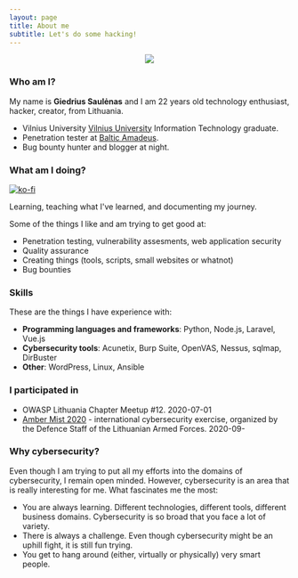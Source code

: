 ```yaml
---
layout: page
title: About me
subtitle: Let's do some hacking!
---
```

<center>
<a href="https://www.linkedin.com/in/giedrius-saul%C4%97nas-000554149/">
<img src="{{ 'assets/img/linkedin.png' | relative_url }}" />
</a>
</center>



### Who am I?


My name is **Giedrius Saulėnas** and I am 22 years old technology enthusiast, hacker, creator, from Lithuania.
- Vilnius University [Vilnius University](https://www.vu.lt/en/) Information Technology graduate.
- Penetration tester at [Baltic Amadeus](https://ba.lt/en/).
- Bug bounty hunter and blogger at night.

### What am I doing?
[![ko-fi](https://www.ko-fi.com/img/githubbutton_sm.svg)](https://ko-fi.com/A0A51YT1E)

Learning, teaching what I've learned, and documenting my journey.

Some of the things I like and am trying to get good at:
- Penetration testing, vulnerability assesments, web application security
- Quality assurance
- Creating things (tools, scripts, small websites or whatnot)
- Bug bounties


### Skills

These are the things I have experience with:
- **Programming languages and frameworks**: Python, Node.js, Laravel, Vue.js
- **Cybersecurity tools**: Acunetix, Burp Suite, OpenVAS, Nessus, sqlmap, DirBuster
- **Other**: WordPress, Linux, Ansible

### I participated in
- OWASP Lithuania Chapter Meetup #12. 2020-07-01
- [Amber Mist 2020](/Amber-Mist-Cyber-Exercise/) - international cybersecurity exercise, organized by the Defence Staff of the Lithuanian Armed Forces. 2020-09-

### Why cybersecurity?
Even though I am trying to put all my efforts into the domains of cybersecurity, I remain open minded. However, cybersecurity is an area that is really interesting for me. What fascinates me the most:
- You are always learning. Different technologies, different tools, different business domains. Cybersecurity is so broad that you face a lot of variety.
- There is always a challenge. Even though cybersecurity might be an uphill fight, it is still fun trying.
- You get to hang around (either, virtually or physically) very smart people.
